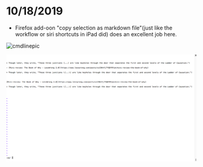 # 10/18/2019

- Firefox add-oon "copy selection as markdown file"(just like the workflow or siri shortcuts in iPad did) does an excellent job here.

![cmdlinepic](https://www.dropbox.com/s/axw0ihinwo7w6l8/Screenshot%202019-10-18%2011.35.20.png)

![example link](./pic/WechatIMG267.png)
